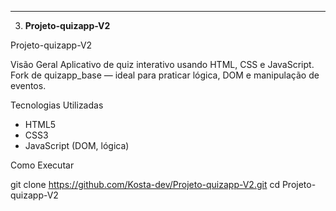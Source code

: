 
---

3. **Projeto-quizapp-V2**


Projeto-quizapp-V2

Visão Geral
Aplicativo de quiz interativo usando HTML, CSS e JavaScript. Fork de quizapp_base — ideal para praticar lógica, DOM e manipulação de eventos.

Tecnologias Utilizadas
- HTML5
- CSS3
- JavaScript (DOM, lógica)

Como Executar

git clone https://github.com/Kosta-dev/Projeto-quizapp-V2.git
cd Projeto-quizapp-V2


